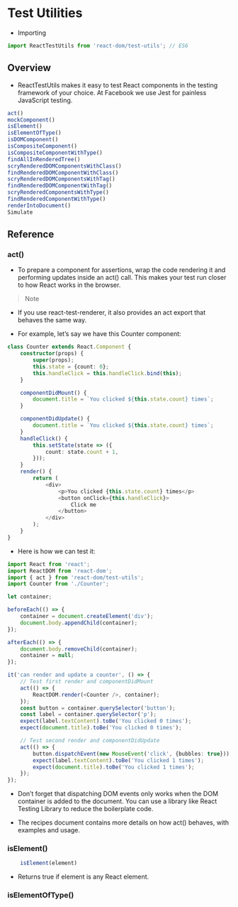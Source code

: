 # Test Utilities

* Importing

```ts
import ReactTestUtils from 'react-dom/test-utils'; // ES6
```

## Overview

* ReactTestUtils makes it easy to test React components in the testing framework of your choice. At Facebook we use Jest for painless JavaScript testing.

```ts
act()
mockComponent()
isElement()
isElementOfType()
isDOMComponent()
isCompositeComponent()
isCompositeComponentWithType()
findAllInRenderedTree()
scryRenderedDOMComponentsWithClass()
findRenderedDOMComponentWithClass()
scryRenderedDOMComponentsWithTag()
findRenderedDOMComponentWithTag()
scryRenderedComponentsWithType()
findRenderedComponentWithType()
renderIntoDocument()
Simulate
```

## Reference

### act()

* To prepare a component for assertions, wrap the code rendering it and performing updates inside an act() call. This makes your test run closer to how React works in the browser.

> Note

* If you use react-test-renderer, it also provides an act export that behaves the same way.

* For example, let’s say we have this Counter component:

```ts
class Counter extends React.Component {
    constructor(props) {
        super(props);
        this.state = {count: 0};
        this.handleClick = this.handleClick.bind(this);
    }

    componentDidMount() {
        document.title = `You clicked ${this.state.count} times`;
    }

    componentDidUpdate() {
        document.title = `You clicked ${this.state.count} times`;
    }
    handleClick() {
        this.setState(state => ({
            count: state.count + 1,
        }));
    }
    render() {
        return (
            <div>
                <p>You clicked {this.state.count} times</p>
                <button onClick={this.handleClick}>
                    Click me
                </button>
            </div>
        );
    }
}
```

* Here is how we can test it:

```ts
import React from 'react';
import ReactDOM from 'react-dom';
import { act } from 'react-dom/test-utils';
import Counter from './Counter';

let container;

beforeEach(() => {
    container = document.createElement('div');
    document.body.appendChild(container);
});

afterEach(() => {
    document.body.removeChild(container);
    container = null;
});

it('can render and update a counter', () => {
    // Test first render and componentDidMount
    act(() => {
        ReactDOM.render(<Counter />, container);
    });
    const button = container.querySelector('button');
    const label = container.querySelector('p');
    expect(label.textContent).toBe('You clicked 0 times');
    expect(document.title).toBe('You clicked 0 times');

    // Test second render and componentDidUpdate
    act(() => {
        button.dispatchEvent(new MouseEvent('click', {bubbles: true}));
        expect(label.textContent).toBe('You clicked 1 times');
        expect(document.title).toBe('You clicked 1 times');
    });
});
```

* Don’t forget that dispatching DOM events only works when the DOM container is added to the document. You can use a library like React Testing Library to reduce the boilerplate code.

* The recipes document contains more details on how act() behaves, with examples and usage.

### isElement()

```ts
    isElement(element)
```

* Returns true if element is any React element.

### isElementOfType()